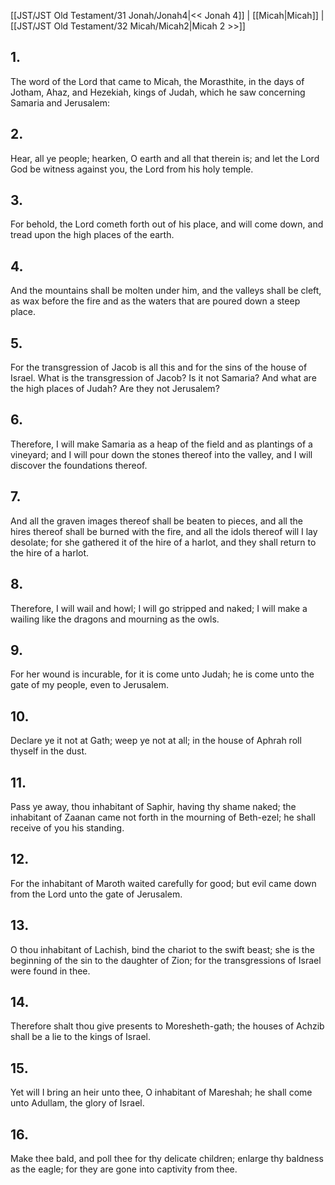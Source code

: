 [[JST/JST Old Testament/31 Jonah/Jonah4|<< Jonah 4]] | [[Micah|Micah]] | [[JST/JST Old Testament/32 Micah/Micah2|Micah 2 >>]]
## 1.
The word of the Lord that came to Micah, the Morasthite, in the days of Jotham, Ahaz, and Hezekiah, kings of Judah, which he saw concerning Samaria and Jerusalem:
## 2.
Hear, all ye people; hearken, O earth and all that therein is; and let the Lord God be witness against you, the Lord from his holy temple.
## 3.
For behold, the Lord cometh forth out of his place, and will come down, and tread upon the high places of the earth.
## 4.
And the mountains shall be molten under him, and the valleys shall be cleft, as wax before the fire and as the waters that are poured down a steep place.
## 5.
For the transgression of Jacob is all this and for the sins of the house of Israel. What is the transgression of Jacob? Is it not Samaria? And what are the high places of Judah? Are they not Jerusalem?
## 6.
Therefore, I will make Samaria as a heap of the field and as plantings of a vineyard; and I will pour down the stones thereof into the valley, and I will discover the foundations thereof.
## 7.
And all the graven images thereof shall be beaten to pieces, and all the hires thereof shall be burned with the fire, and all the idols thereof will I lay desolate; for she gathered it of the hire of a harlot, and they shall return to the hire of a harlot.
## 8.
Therefore, I will wail and howl; I will go stripped and naked; I will make a wailing like the dragons and mourning as the owls.
## 9.
For her wound is incurable, for it is come unto Judah; he is come unto the gate of my people, even to Jerusalem.
## 10.
Declare ye it not at Gath; weep ye not at all; in the house of Aphrah roll thyself in the dust.
## 11.
Pass ye away, thou inhabitant of Saphir, having thy shame naked; the inhabitant of Zaanan came not forth in the mourning of Beth-ezel; he shall receive of you his standing.
## 12.
For the inhabitant of Maroth waited carefully for good; but evil came down from the Lord unto the gate of Jerusalem.
## 13.
O thou inhabitant of Lachish, bind the chariot to the swift beast; she is the beginning of the sin to the daughter of Zion; for the transgressions of Israel were found in thee.
## 14.
Therefore shalt thou give presents to Moresheth-gath; the houses of Achzib shall be a lie to the kings of Israel.
## 15.
Yet will I bring an heir unto thee, O inhabitant of Mareshah; he shall come unto Adullam, the glory of Israel.
## 16.
Make thee bald, and poll thee for thy delicate children; enlarge thy baldness as the eagle; for they are gone into captivity from thee.

